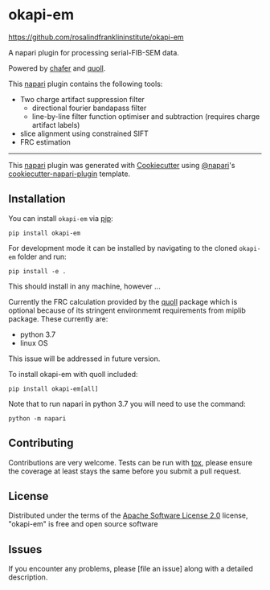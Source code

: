 # okapi-em

https://github.com/rosalindfranklininstitute/okapi-em

<!--
[![License](https://img.shields.io/pypi/l/okapi-em.svg?color=green)](https://github.com/rosalindfranklininstitute/okapi-em/raw/main/LICENSE)
[![PyPI](https://img.shields.io/pypi/v/okapi-em.svg?color=green)](https://pypi.org/project/okapi-em)
[![Python Version](https://img.shields.io/pypi/pyversions/okapi-em.svg?color=green)](https://python.org)
[![tests](https://github.com/perdigao1/okapi-em/workflows/tests/badge.svg)](https://github.com/rosalindfranklininstitute/okapi-em/actions)
[![codecov](https://codecov.io/gh/perdigao1/okapi-em/branch/main/graph/badge.svg)](https://codecov.io/gh/rosalindfranklininstitute/okapi-em)
[![napari hub](https://img.shields.io/endpoint?url=https://api.napari-hub.org/shields/okapi-em)](https://napari-hub.org/plugins/okapi-em)
-->

A napari plugin for processing serial-FIB-SEM data.

Powered by [chafer] and [quoll].

This [napari] plugin contains the following tools:

- Two charge artifact suppression filter
    - directional fourier bandapass filter
    - line-by-line filter function optimiser and subtraction (requires charge artifact labels)
- slice alignment using constrained SIFT
- FRC estimation

----------------------------------

This [napari] plugin was generated with [Cookiecutter] using [@napari]'s [cookiecutter-napari-plugin] template.

<!--
Don't miss the full getting started guide to set up your new package:
https://github.com/napari/cookiecutter-napari-plugin#getting-started

and review the napari docs for plugin developers:
https://napari.org/plugins/stable/index.html
-->

## Installation

You can install `okapi-em` via [pip]:

`pip install okapi-em`

For development mode it can be installed by navigating to the cloned `okapi-em` folder and run:

`pip install -e .`

This should install in any machine, however ...

Currently the FRC calculation provided by the [quoll] package which is optional because
of its stringent environmemt requirements from miplib package. These currently are:

- python 3.7
- linux OS

This issue will be addressed in future version.


To install okapi-em with quoll included:

`pip install okapi-em[all]`

Note that to run napari in python 3.7 you will need to use the command:

`python -m napari`



## Contributing

Contributions are very welcome. Tests can be run with [tox], please ensure
the coverage at least stays the same before you submit a pull request.

## License

Distributed under the terms of the [Apache Software License 2.0] license,
"okapi-em" is free and open source software

## Issues

If you encounter any problems, please [file an issue] along with a detailed description.

[quoll]: https://github.com/rosalindfranklininstitute/quoll
[chafer]: https://github.com/rosalindfranklininstitute/chafer
[napari]: https://github.com/napari/napari
[Cookiecutter]: https://github.com/audreyr/cookiecutter
[@napari]: https://github.com/napari
[MIT]: http://opensource.org/licenses/MIT
[BSD-3]: http://opensource.org/licenses/BSD-3-Clause
[GNU GPL v3.0]: http://www.gnu.org/licenses/gpl-3.0.txt
[GNU LGPL v3.0]: http://www.gnu.org/licenses/lgpl-3.0.txt
[Apache Software License 2.0]: http://www.apache.org/licenses/LICENSE-2.0
[Mozilla Public License 2.0]: https://www.mozilla.org/media/MPL/2.0/index.txt
[cookiecutter-napari-plugin]: https://github.com/napari/cookiecutter-napari-plugin


[tox]: https://tox.readthedocs.io/en/latest/
[pip]: https://pypi.org/project/pip/
[PyPI]: https://pypi.org/
